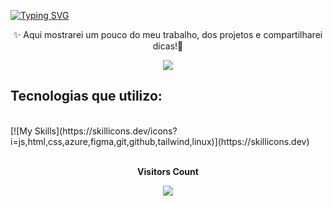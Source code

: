 
[![Typing SVG](https://readme-typing-svg.herokuapp.com/?color=55F3FC&size=35&center=true&vCenter=true&width=1000&lines=WELCOME+TO+MY+PROFILE!!;I'm+19+years+old;I+am+from+SP;I+study+systems+development+at+SENAI;Be+Welcome!+:%29)](https://git.io/typing-svg)

<p align="center">✨ Aqui mostrarei um pouco do meu trabalho, dos projetos e compartilharei dicas!👋</p>

<div align="center"><img src="https://github-readme-stats.vercel.app/api?username=RS-Hiago&show_icons=true&theme=radical"></div> 



## Tecnologias que utilizo:

<div style="display: inline_block"><br/>
[![My Skills](https://skillicons.dev/icons?i=js,html,css,azure,figma,git,github,tailwind,linux)](https://skillicons.dev)
</div>

<div align="center">
<br><p align="centre"><b>Visitors Count</b></p>  
<p align="center"><img align="center" src="https://profile-counter.glitch.me/{RS-Hiago}/count.svg" /></p> 
<br></div>
